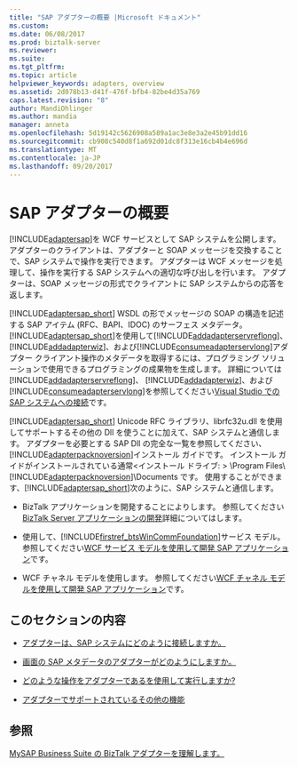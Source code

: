 ```yaml
---
title: "SAP アダプターの概要 |Microsoft ドキュメント"
ms.custom: 
ms.date: 06/08/2017
ms.prod: biztalk-server
ms.reviewer: 
ms.suite: 
ms.tgt_pltfrm: 
ms.topic: article
helpviewer_keywords: adapters, overview
ms.assetid: 2d078b13-d41f-476f-bfb4-82be4d35a769
caps.latest.revision: "8"
author: MandiOhlinger
ms.author: mandia
manager: anneta
ms.openlocfilehash: 5d19142c5626908a589a1ac3e8e3a2e45b91dd16
ms.sourcegitcommit: cb908c540d8f1a692d01dc8f313e16cb4b4e696d
ms.translationtype: MT
ms.contentlocale: ja-JP
ms.lasthandoff: 09/20/2017
---
```

# <a name="overview-of-the-sap-adapter"></a>SAP アダプターの概要
[!INCLUDE[adaptersap](../../includes/adaptersap-md.md)]を WCF サービスとして SAP システムを公開します。 アダプターのクライアントは、アダプターと SOAP メッセージを交換することで、SAP システムで操作を実行できます。 アダプターは WCF メッセージを処理して、操作を実行する SAP システムへの適切な呼び出しを行います。 アダプターは、SOAP メッセージの形式でクライアントに SAP システムからの応答を返します。  
  
 [!INCLUDE[adaptersap_short](../../includes/adaptersap-short-md.md)] WSDL の形でメッセージの SOAP の構造を記述する SAP アイテム (RFC、BAPI、IDOC) のサーフェス メタデータ。 [!INCLUDE[adaptersap_short](../../includes/adaptersap-short-md.md)]を使用して[!INCLUDE[addadapterservreflong](../../includes/addadapterservreflong-md.md)]、 [!INCLUDE[addadapterwiz](../../includes/addadapterwiz-md.md)]、および[!INCLUDE[consumeadapterservlong](../../includes/consumeadapterservlong-md.md)]アダプター クライアント操作のメタデータを取得するには、プログラミング ソリューションで使用できるプログラミングの成果物を生成します。 詳細については[!INCLUDE[addadapterservreflong](../../includes/addadapterservreflong-md.md)]、 [!INCLUDE[addadapterwiz](../../includes/addadapterwiz-md.md)]、および[!INCLUDE[consumeadapterservlong](../../includes/consumeadapterservlong-md.md)]を参照してください[Visual Studio での SAP システムへの接続](../../adapters-and-accelerators/adapter-sap/connect-to-the-sap-system-in-visual-studio.md)です。  
  
 [!INCLUDE[adaptersap_short](../../includes/adaptersap-short-md.md)] Unicode RFC ライブラリ、librfc32u.dll を使用してサポートするその他の Dll を使うことに加えて、SAP システムと通信します。 アダプターを必要とする SAP Dll の完全な一覧を参照してください、[!INCLUDE[adapterpacknoversion](../../includes/adapterpacknoversion-md.md)]インストール ガイドです。 インストール ガイドがインストールされている通常\<インストール ドライブ: > \Program Files\\[!INCLUDE[adapterpacknoversion](../../includes/adapterpacknoversion-md.md)]\Documents です。 使用することができます、[!INCLUDE[adaptersap_short](../../includes/adaptersap-short-md.md)]次のように、SAP システムと通信します。  
  
-   BizTalk アプリケーションを開発することによりします。 参照してください[BizTalk Server アプリケーションの開発](../../core/developing-biztalk-server-applications.md)詳細についてはします。  
  
-   使用して、[!INCLUDE[firstref_btsWinCommFoundation](../../includes/firstref-btswincommfoundation-md.md)]サービス モデル。 参照してください[WCF サービス モデルを使用して開発 SAP アプリケーション](../../adapters-and-accelerators/adapter-sap/develop-sap-applications-using-the-wcf-service-model.md)です。
  
-   WCF チャネル モデルを使用します。 参照してください[WCF チャネル モデルを使用して開発 SAP アプリケーション](../../adapters-and-accelerators/adapter-sap/develop-sap-applications-using-the-wcf-channel-model.md)です。
  
## <a name="in-this-section"></a>このセクションの内容  
  
-   [アダプターは、SAP システムにどのように接続しますか。](https://msdn.microsoft.com/library/cc185540.aspx)  
  
-   [画面の SAP メタデータのアダプターがどのようにしますか。](https://msdn.microsoft.com/library/dd788039.aspx)  
  
-   [どのような操作をアダプターであるを使用して実行しますか?](https://msdn.microsoft.com/library/dd788159.aspx)  
  
-   [アダプターでサポートされているその他の機能](https://msdn.microsoft.com/library/dd788022.aspx)  
  
## <a name="see-also"></a>参照  
 [MySAP Business Suite の BizTalk アダプターを理解します。](../../adapters-and-accelerators/adapter-sap/understand-biztalk-adapter-for-mysap-business-suite.md)